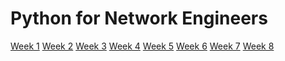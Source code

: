 # Python for Network Engineers

[Week 1]()
[Week 2]()
[Week 3]()
[Week 4]()
[Week 5]()
[Week 6]()
[Week 7]()
[Week 8]()
